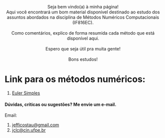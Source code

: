 <center>Seja bem vindo(a) à minha página!
<br>Aqui você encontrará um bom material disponível destinado ao estudo dos assuntos abordados na disciplina de Métodos Numéricos Computacionais (IF816EC).</br>
<br>Como comentários, explico de forma resumida cada método que está disponível aqui.</br>
<br>Espero que seja útil pra muita gente!</br>
<br>Bons estudos!</br>
</center>

# Link para os métodos numéricos:

1. [Euler Simples](https://github.com/jc-costa/MetodosNumericos/blob/main/eulerSimples.py)

#### Dúvidas, críticas ou sugestões? Me envie um e-mail.
Email: 
1. jefficostau@gmail.com
2. jclc@cin.ufpe.br


